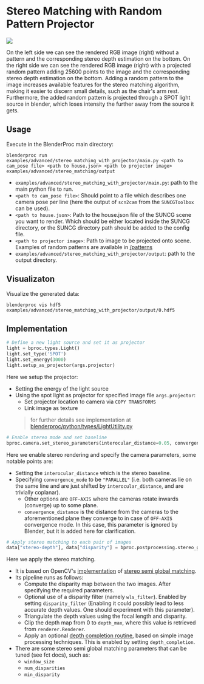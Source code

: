 # Stereo Matching with Random Pattern Projector 
![](../../../images/stereo_with_projector.png)

On the left side we can see the rendered RGB image (right) without a pattern and the corresponding stereo depth estimation on the bottom. 
On the right side we can see the rendered RGB image (right) with a projected random pattern adding 25600 points to the image and the corresponding stereo depth estimation on the bottom. 
Adding a random pattern to the image increases available features for the stereo matching algorithm, making it easier to discern small details, such as the chair's arm rest. 
Furthermore, the added random pattern is projected through a SPOT light source in blender, which loses intensity the further away from the source it gets. 

## Usage

Execute in the BlenderProc main directory:

```
blenderproc run examples/advanced/stereo_matching_with_projector/main.py <path to cam_pose file> <path to house.json> <path to projector image> examples/advanced/stereo_matching/output
```

* `examples/advanced/stereo_matching_with_projector/main.py`: path to the main python file to run.
* `<path to cam_pose file>`: Should point to a file which describes one camera pose per line (here the output of `scn2cam` from the `SUNCGToolbox` can be used).
* `<path to house.json>`: Path to the house.json file of the SUNCG scene you want to render. Which should be either located inside the SUNCG directory, or the SUNCG directory path should be added to the config file.
* `<path to projector image>`: Path to image to be projected onto scene. Examples of random patterns are available in [/patterns](examples/advanced/stereo_matching_with_projector/patterns)
* `examples/advanced/stereo_matching_with_projector/output`: path to the output directory.

## Visualizaton
Visualize the generated data:
```
blenderproc vis hdf5 examples/advanced/stereo_matching_with_projector/output/0.hdf5
```

## Implementation

```python
# Define a new light source and set it as projector
light = bproc.types.Light()
light.set_type('SPOT')
light.set_energy(3000)
light.setup_as_projector(args.projector)
```
Here we setup the projector: 
* Setting the energy of the light source 
* Using the spot light as projector for specified image file `args.projector`: 
  * Set projector location to camera via `COPY TRANSFORMS`
  * Link image as texture
  > for further details see implementation at [blenderproc/python/types/LightUtility.py](blenderproc/python/types/LightUtility.py)

```python
# Enable stereo mode and set baseline
bproc.camera.set_stereo_parameters(interocular_distance=0.05, convergence_mode="PARALLEL")
```

Here we enable stereo rendering and specify the camera parameters, some notable points are:
* Setting the `interocular_distance` which is the stereo baseline.
* Specifying `convergence_mode` to be `"PARALLEL"` (i.e. both cameras lie on the same line and are just shifted by `interocular_distance`, and are trivially coplanar).
    * Other options are `OFF-AXIS` where the cameras rotate inwards (converge) up to some plane.  
  * `convergence_distance` is the distance from the cameras to the aforementioned plane they converge to in case of `OFF-AXIS` convergence mode. In this case, this parameter is ignored by Blender, but it is added here for clarification.

```python
# Apply stereo matching to each pair of images
data["stereo-depth"], data["disparity"] = bproc.postprocessing.stereo_global_matching(data["colors"], disparity_filter=False)
```

Here we apply the stereo matching.
* It is based on OpenCV's [implementation](https://docs.opencv.org/2.4/modules/calib3d/doc/camera_calibration_and_3d_reconstruction.html?highlight=sgbm#stereosgbm-stereosgbm) of [stereo semi global matching](https://elib.dlr.de/73119/1/180Hirschmueller.pdf).
* Its pipeline runs as follows:
    * Compute the disparity map between the two images. After specifying the required parameters.
    * Optional use of a disparity filter (namely `wls_filter`). Enabled by setting `disparity_filter` (Enabling it could possibly lead to less accurate depth values. One should experiment with this parameter).
    * Triangulate the depth values using the focal length and disparity.
    * Clip the depth map from 0 to `depth_max`, where this value is retrieved from `renderer.Renderer`.
    * Apply an optional [depth completion routine](https://github.com/kujason/ip_basic/blob/master/ip_basic/depth_map_utils.py), based on simple image processing techniques. This is enabled by setting `depth_completion`.
* There are some stereo semi global matching parameters that can be tuned (see fct docs), such as:
    * `window_size`
    * `num_disparities`
    * `min_disparity`